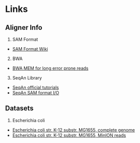 # Links


## Aligner Info

1. SAM Format
 - [SAM Format Wiki][4]
2. BWA
 - [BWA MEM for long error prone reads][3]
3. SeqAn Library
 - [SeqAn official tutorials][5]
 - [SeqAn SAM format I/O][6]


## Datasets

1. Escherichia coli

 - [Escherichia coli str. K-12 substr. MG1655, complete genome][1]
 - [Escherichia coli str. K-12 substr. MG1655, MinION reads][2]

[1]: http://www.ncbi.nlm.nih.gov/nuccore/U00096.3 "Escherichia coli str. K-12 substr. MG1655, complete genome"
[2]: http://gigadb.org/dataset/100102 "Escherichia coli str. K-12 substr. MG1655, MinION reads"
[3]: http://lh3.github.io/2014/12/10/bwa-mem-for-long-error-prone-reads "BWA MEM for long error prone reads"
[4]: http://genome.sph.umich.edu/wiki/SAM "SAM Format Wiki"
[5]: http://seqan.readthedocs.org/en/master/ "SeqAn official tutorials"
[6]: http://seqan.readthedocs.org/en/master/Tutorial/SamBamIO.html "SeqAn SAM format I/O"